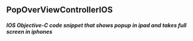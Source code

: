 
## PopOverViewControllerIOS

##### IOS Objective-C code snippet that shows popup in ipad and takes full screen in iphones

